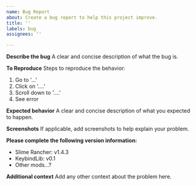 ```yaml
---
name: Bug Report
about: Create a bug report to help this project improve.
title: ''
labels: bug
assignees: ''

---
```


**Describe the bug**
A clear and concise description of what the bug is.

**To Reproduce**
Steps to reproduce the behavior:
1. Go to '...'
2. Click on '....'
3. Scroll down to '....'
4. See error

**Expected behavior**
A clear and concise description of what you expected to happen.

**Screenshots**
If applicable, add screenshots to help explain your problem.

**Please complete the following version information:**
 - Slime Rancher: v1.4.3
 - KeybindLib: v0.1
 - Other mods...?

**Additional context**
Add any other context about the problem here.
